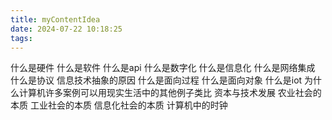 ```yaml
---
title: myContentIdea
date: 2024-07-22 10:18:25
tags:
---
```



什么是硬件
什么是软件
什么是api
什么是数字化
什么是信息化
什么是网络集成
什么是协议
信息技术抽象的原因
什么是面向过程
什么是面向对象
什么是iot
为什么计算机许多案例可以用现实生活中的其他例子类比
资本与技术发展
农业社会的本质
工业社会的本质
信息化社会的本质
计算机中的时钟